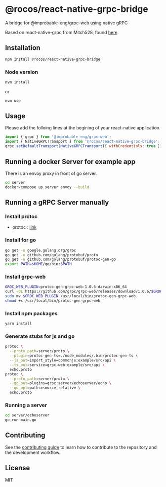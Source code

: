 # @rocos/react-native-grpc-bridge

A bridge for @improbable-eng/grpc-web using native gRPC

Based on react-native-grpc from Mitch528, found [here](https://github.com/Mitch528/react-native-grpc.git).

## Installation

```sh
npm install @rocos/react-native-grpc-bridge
```

### Node version

```sh
nvm install
```
or
```sh
nvm use
```

## Usage
Please add the folloing lines at the begining of your react-native application. 

```js
import { grpc } from '@improbable-eng/grpc-web';
import { NativeGRPCTransport } from '@rocos/react-native-grpc-bridge';
grpc.setDefaultTransport(NativeGRPCTransport({ withCredentials: true }));
```

## Running a docker Server for example app

There is an envoy proxy in front of go server.

```sh
cd server
docker-compose up server envoy --build
```

## Running a gRPC Server manually

### Install protoc

* protoc : [link](https://github.com/protocolbuffers/protobuf/releases)

### Install for go

```sh
go get -u google.golang.org/grpc
go get -u github.com/golang/protobuf/proto
go get -u github.com/golang/protobuf/protoc-gen-go
export PATH=$HOME/go/bin:$PATH
````

### Install grpc-web

```sh
GROC_WEB_PLUGIN=protoc-gen-grpc-web-1.0.6-darwin-x86_64
curl -OL https://github.com/grpc/grpc-web/releases/download/1.0.6/$GROC_WEB_PLUGIN
sudo mv $GROC_WEB_PLUGIN /usr/local/bin/protoc-gen-grpc-web
chmod +x /usr/local/bin/protoc-gen-grpc-web
```

### Install npm packages

```sh
yarn install
```

### Generate stubs for js and go

```sh
protoc \
  --proto_path=server/proto \
  --plugin=protoc-gen-ts=./node_modules/.bin/protoc-gen-ts \
  --js_out=import_style=commonjs:example/src/api \
  --ts_out=service=grpc-web:example/src/api \
  echo.proto
protoc \
  --proto_path=server/proto \
  --go_out=plugins=grpc:server/echoserver/echo \
  --go_opt=paths=source_relative \
  echo.proto
```

### Running a server

```sh
cd server/echoserver
go run main.go
```

## Contributing

See the [contributing guide](CONTRIBUTING.md) to learn how to contribute to the repository and the development workflow.

## License

MIT

